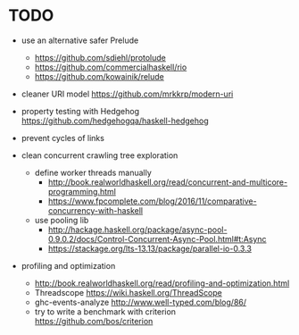 # TODO

- use an alternative safer Prelude
  - https://github.com/sdiehl/protolude
  - https://github.com/commercialhaskell/rio
  - https://github.com/kowainik/relude

- cleaner URI model https://github.com/mrkkrp/modern-uri

- property testing with Hedgehog https://github.com/hedgehogqa/haskell-hedgehog

- prevent cycles of links

- clean concurrent crawling tree exploration
  - define worker threads manually
    - http://book.realworldhaskell.org/read/concurrent-and-multicore-programming.html
    - https://www.fpcomplete.com/blog/2016/11/comparative-concurrency-with-haskell
  - use pooling lib
    - http://hackage.haskell.org/package/async-pool-0.9.0.2/docs/Control-Concurrent-Async-Pool.html#t:Async
    - https://stackage.org/lts-13.13/package/parallel-io-0.3.3

- profiling and optimization
  - http://book.realworldhaskell.org/read/profiling-and-optimization.html
  - Threadscope https://wiki.haskell.org/ThreadScope
  - ghc-events-analyze http://www.well-typed.com/blog/86/
  - try to write a benchmark with criterion https://github.com/bos/criterion